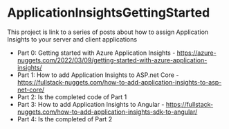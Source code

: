 # ApplicationInsightsGettingStarted

This project is link to a series of posts about how to assign Application Insights to your server and client applications

 - Part 0: Getting started with Azure Application Insights - https://azure-nuggets.com/2022/03/09/getting-started-with-azure-application-insights/
 - Part 1: How to add Application Insights to ASP.net Core - https://fullstack-nuggets.com/how-to-add-application-insights-to-asp-net-core/
 - Part 2: Is the completed code of Part 1
 - Part 3: How to add Application Insights to Angular - https://fullstack-nuggets.com/how-to-add-application-insights-sdk-to-angular/
 - Part 4: Is the completed of Part 2
